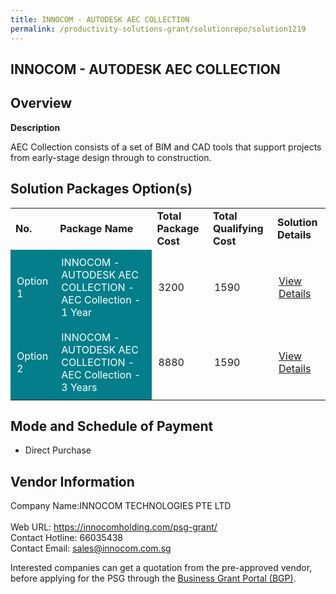 ```yaml
---
title: INNOCOM - AUTODESK AEC COLLECTION
permalink: /productivity-solutions-grant/solutionrepo/solution1219
---
```


## INNOCOM - AUTODESK AEC COLLECTION

## Overview

**Description**

AEC Collection consists of a set of BIM and CAD tools that support projects from early-stage design through to construction.

## Solution Packages Option(s)

<table>
<tr>
<td><b>No.</b></td>
<td><b>Package Name</b></td>
<td><b>Total Package Cost</b></td>
<td><b>Total Qualifying Cost</b></td>
<td><b>Solution Details</b></td>
</tr>
<tr>
<td style='padding: 10px; background-color: #037E8A; color: #FFFFFF;'>Option 1</td>
<td style='padding: 10px; background-color: #037E8A; color: #FFFFFF;'>INNOCOM - AUTODESK AEC COLLECTION - AEC Collection - 1 Year</td>
<td style='padding: 10px;'>3200</td>
<td style='padding: 10px;'>1590</td>
<td style='padding: 10px;'><a href='https://www.gobusiness.gov.sg/images/psg/Desensitised_Innocom_-_AEC_Collection_Annex_3_CR_wef_19_Nov_2020_Part_1.pdf' target='_blank'>View Details</a></td>
</tr>
<tr>
<td style='padding: 10px; background-color: #037E8A; color: #FFFFFF;'>Option 2</td>
<td style='padding: 10px; background-color: #037E8A; color: #FFFFFF;'>INNOCOM - AUTODESK AEC COLLECTION - AEC Collection - 3 Years</td>
<td style='padding: 10px;'>8880</td>
<td style='padding: 10px;'>1590</td>
<td style='padding: 10px;'><a href='https://www.gobusiness.gov.sg/images/psg/Desensitised_Innocom_-_AEC_Collection_Annex_3_CR_wef_19_Nov_2020_Part_2.pdf' target='_blank'>View Details</a></td>
</tr>
</table>

## Mode and Schedule of Payment

 - Direct Purchase

## Vendor Information

 Company Name:INNOCOM TECHNOLOGIES PTE LTD  <br>Web URL: https://innocomholding.com/psg-grant/ <br>Contact Hotline: 66035438 <br>Contact Email: sales@innocom.com.sg <br>

Interested companies can get a quotation from the pre-approved vendor, before applying for the PSG through the <a href='https://www.businessgrants.gov.sg/' target='_blank' rel='noopener'>Business Grant Portal (BGP)</a>.

<script src="/jquery/resize-tables.js"></script>
